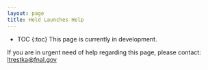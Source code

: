 ```yaml
---
layout: page
title: Held Launches Help
---
```

* TOC
{:toc}
This page is currently in development.

If you are in urgent need of help regarding this page, please contact: ltrestka@fnal.gov
